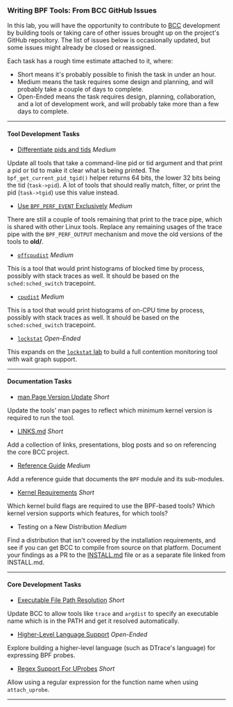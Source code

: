 ### Writing BPF Tools: From BCC GitHub Issues

In this lab, you will have the opportunity to contribute to [BCC](https://github.com/iovisor/bcc) development by building tools or taking care of other issues brought up on the project's GitHub repository. The list of issues below is occasionally updated, but some issues might already be closed or reassigned.

Each task has a rough time estimate attached to it, where:

* Short means it's probably possible to finish the task in under an hour.
* Medium means the task requires some design and planning, and will probably take a couple of days to complete.
* Open-Ended means the task requires design, planning, collaboration, and a lot of development work, and will probably take more than a few days to complete.

- - -

#### Tool Development Tasks

* [Differentiate pids and tids](https://github.com/iovisor/bcc/issues/547) *Medium*

Update all tools that take a command-line pid or tid argument and that print a pid or tid to make it clear what is being printed. The `bpf_get_current_pid_tgid()` helper returns 64 bits, the lower 32 bits being the tid (`task->pid`). A lot of tools that should really match, filter, or print the pid (`task->tgid`) use this value instead.

* [Use `BPF_PERF_EVENT` Exclusively](https://github.com/iovisor/bcc/issues/540) *Medium*

There are still a couple of tools remaining that print to the trace pipe, which is shared with other Linux tools. Replace any remaining usages of the trace pipe with the `BPF_PERF_OUTPUT` mechanism and move the old versions of the tools to **old/**.

* [`offcpudist`](https://github.com/iovisor/bcc/issues/500) *Medium*

This is a tool that would print histograms of blocked time by process, possibly with stack traces as well. It should be based on the `sched:sched_switch` tracepoint.

* [`cpudist`](https://github.com/iovisor/bcc/issues/499) *Medium*

This is a tool that would print histograms of on-CPU time by process, possibly with stack traces as well. It should be based on the `sched:sched_switch` tracepoint.

* [`lockstat`](https://github.com/iovisor/bcc/issues/378) *Open-Ended*

This expands on the [`lockstat` lab](bpf-contention.md) to build a full contention monitoring tool with wait graph support.

- - -

#### Documentation Tasks

* [man Page Version Update](https://github.com/iovisor/bcc/issues/569) *Short*

Update the tools' man pages to reflect which minimum kernel version is required to run the tool.

* [LINKS.md](https://github.com/iovisor/bcc/issues/466) *Short*

Add a collection of links, presentations, blog posts and so on referencing the core BCC project.

* [Reference Guide](https://github.com/iovisor/bcc/issues/465) *Medium*

Add a reference guide that documents the `BPF` module and its sub-modules.

* [Kernel Requirements](https://github.com/iovisor/bcc/issues/464) *Short*

Which kernel build flags are required to use the BPF-based tools? Which kernel version supports which features, for which tools?

* Testing on a New Distribution *Medium*

Find a distribution that isn't covered by the installation requirements, and see if you can get BCC to compile from source on that platform. Document your findings as a PR to the [INSTALL.md](https://github.com/iovisor/bcc/blob/master/INSTALL.md) file or as a separate file linked from INSTALL.md.

- - -

#### Core Development Tasks

* [Executable File Path Resolution](https://github.com/iovisor/bcc/issues/565) *Short*

Update BCC to allow tools like `trace` and `argdist` to specify an executable name which is in the PATH and get it resolved automatically.

* [Higher-Level Language Support](https://github.com/iovisor/bcc/issues/425) *Open-Ended*

Explore building a higher-level language (such as DTrace's language) for expressing BPF probes.

* [Regex Support For UProbes](https://github.com/iovisor/bcc/issues/389) *Short*

Allow using a regular expression for the function name when using `attach_uprobe`.

- - -
